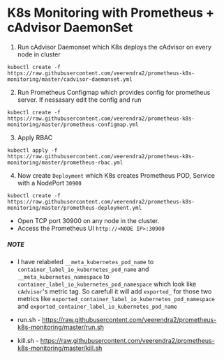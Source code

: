 # K8s Monitoring with Prometheus + cAdvisor DaemonSet
1. Run cAdvisor Daemonset which K8s deploys the cAdvisor on every node in cluster
```
kubectl create -f https://raw.githubusercontent.com/veerendra2/prometheus-k8s-monitoring/master/cadvisor-daemonset.yml
```
2. Run Prometheus Configmap which provides config for prometheus server. If nessasary edit the config and run
```
kubectl create -f https://raw.githubusercontent.com/veerendra2/prometheus-k8s-monitoring/master/prometheus-configmap.yml
```
3. Apply RBAC
```
kubectl apply -f https://raw.githubusercontent.com/veerendra2/prometheus-k8s-monitoring/master/prometheus-rbac.yml
```
4. Now create `Deployment` which K8s creates Prometheus POD, Service with a NodePort `30900`
```
kubectl create -f https://raw.githubusercontent.com/veerendra2/prometheus-k8s-monitoring/master/prometheus-deployment.yml
```
* Open TCP port 30900 on any node in the cluster.
* Access the Prometheus UI `http://<NODE IP>:30900`
##### NOTE
* I have relabeled `__meta_kubernetes_pod_name` to `container_label_io_kubernetes_pod_name` and `__meta_kubernetes_namespace` to `container_label_io_kubernetes_pod_namespace` which look like `cAdvisor`'s metric tag. So carefull it will add `exported_` for those two metrics like `exported_container_label_io_kubernetes_pod_namespace` and `exported_container_label_io_kubernetes_pod_name`

* run.sh -  https://raw.githubusercontent.com/veerendra2/prometheus-k8s-monitoring/master/run.sh
* kill.sh - https://raw.githubusercontent.com/veerendra2/prometheus-k8s-monitoring/master/kill.sh
